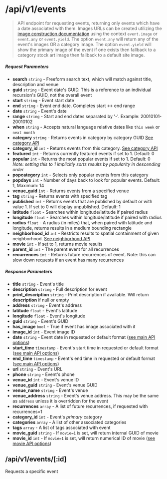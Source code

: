 # /api/v1/events

> API endpoint for requesting events, returning only events which have a date associated with them.  Images URLs can be created utilizing the [image construction documentation](images.md) using the context ```event.image``` or ```event.any``` or ```event.yield```. The option ```event.any``` will return any of the event's images OR a category image.  The option ```event.yield``` will show the primary image of the event if one exists then fallback to a category stock art image then fallback to a default site image.

##### Request Parameters
- **search** ```string``` - Freeform search text, which will match against title, description and venue
- **guid** ```string``` - Event date's GUID.  This is a reference to an individual recursion's GUID, not the overall event
- **start** ```string``` - Event start date
- **end** ```string``` - Event end date.  Completes start <-> end range
- **date** ```string``` - Event's date
- **range** ```string``` - Start and end dates separated by '-'.  Example: 20010101-20010102
- **when** ```string``` - Accepts natural language relative dates like ```this week``` or ```next month```
- **category** ```string``` - Returns events in category by category GUID [See category API](api_events_categories.md)
- **category_id** ```int``` - Returns events from this category. [See category API](api_events_categories.md)
- **featured** ```int``` - Returns currently featured events if set to 1. Default: 0
- **popular** ```int``` - Returns the most popular events if set to 1.  Default: 0 *Note: setting this to 1 implicitly sorts results by popularity in descending order*
- **popcategory** ```int``` - Selects only popular events from this category
- **popdays** ```int``` - Number of days back to look for popular events.  Default: 1, Maximum: 14
- **venue_guid** ```int``` - Returns events from a specified venue
- **tag** ```string``` - Returns events with specified tag
- **published** ```int``` - Returns events that are published by default or with value 1.  If set to 0 will display unpublished.  Default: 1
- **latitude** ```float``` - Searches within longitude/latitude if paired radius
- **longitude** ```float``` - Searches within longitude/latitude if paired with radius
- **radius** ```float``` - A radius (in miles) that, when paired with latitude and longitude, returns results in a medium bounding rectangle
- **neighborhood_id** ```int``` - Restricts results to spatial containment of given neighborhood.  [See neighborhood API](api_places_neighborhoods.md)
- **movie** ```int``` - If set to 1, returns movie results
- **parent_id** ```int``` - The parent event for all recurrences
- **recurrences** ```int``` - Returns future recurrences of event.  Note: this can slow down requests if an event has many recurrences

##### Response Parameters
- **title** ```string``` - Event's title
- **description** ```string``` - Full description for event
- **print_description** ```string``` - Print description if available.  Will return **description** if null or empty
- **address** ```string``` - Event's address
- **latitude** ```float``` - Event's latitude
- **longitude** ```float``` - Event's longitude
- **guid** ```string``` - Event's GUID
- **has_image** ```bool``` - True if event has image associated with it
- **image_id** ```int``` - Event image ID
- **date** ```string``` - Event date in requested or default format ([see main API options](api.md))
- **start_time** ```timestamp``` - Event's start time in requested or default format ([see main API options](api.md))
- **end_time** ```timestamp``` - Event's end time in requested or default format ([see main API options](api.md))
- **url** ```string``` - Event's URL
- **phone** ```string``` - Event's phone
- **venue_id** ```int``` - Event's venue ID
- **venue_guid** ```string``` - Event's venue GUID
- **venue_name** ```string``` - Event's venue
- **venue_address** ```string``` - Event's venue address.  This may be the same as ```address``` unless it is overridden for the event
- **recurrences** ```array``` - A list of future recurrences, if requested with recurrences=1
- **category_id** ```int``` - Event's *primary* category
- **categories** ```array``` - A list of other associated categories
- **tags** ```array``` - A list of tags associated with event
- **movie_guid** ```string``` - If ```movie=1``` is set, will return internal GUID of movie
- **movie_id** ```int``` - If ```movie=1``` is set, will return numerical ID of movie ([see movie API options](api_events_movies.md))

## /api/v1/events/[:id]
Requests a specific event
